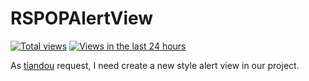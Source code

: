 RSPOPAlertView
==============

[![Total views](https://sourcegraph.com/api/repos/github.com/yeahdongcn/RSPOPAlertView/counters/views.png)](https://sourcegraph.com/github.com/yeahdongcn/RSPOPAlertView)
[![Views in the last 24 hours](https://sourcegraph.com/api/repos/github.com/yeahdongcn/RSPOPAlertView/counters/views-24h.png)](https://sourcegraph.com/github.com/yeahdongcn/RSPOPAlertView)

As [tiandou](https://github.com/tiandou) request, I need create a new style alert view in our project.
